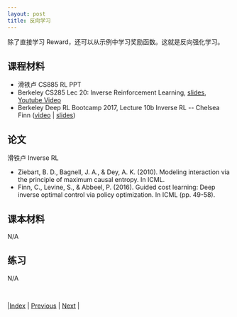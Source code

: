 ```yaml
---
layout: post
title: 反向学习
---
```


除了直接学习 Reward，还可以从示例中学习奖励函数。这就是反向强化学习。

## 课程材料

- 滑铁卢 CS885 RL PPT
- Berkeley CS285 Lec 20: Inverse Reinforcement Learning, [slides](https://rail.eecs.berkeley.edu/deeprlcourse/), [Youtube Video](https://www.youtube.com/playlist?list=PL_iWQOsE6TfVYGEGiAOMaOzzv41Jfm_Ps)
- Berkeley Deep RL Bootcamp 2017, Lecture 10b Inverse RL -- Chelsea Finn ([video](https://youtu.be/d9DlQSJQAoI) | [slides](https://drive.google.com/file/d/0BxXI_RttTZAhNjN4SnNYYldqTjQ/view?usp=sharing&resourcekey=0-4WaUMwWNngIT-wqLFFD_Hw))

## 论文

滑铁卢 Inverse RL
- Ziebart, B. D., Bagnell, J. A., & Dey, A. K. (2010). Modeling interaction via the principle of maximum causal entropy. In ICML.
- Finn, C., Levine, S., & Abbeel, P. (2016). Guided cost learning: Deep inverse optimal control via policy optimization. In ICML (pp. 49-58).

## 课本材料

N/A

## 练习

N/A

<br/>

|[Index](index) | [Previous](17-reward) | [Next](19-model-rl) |
